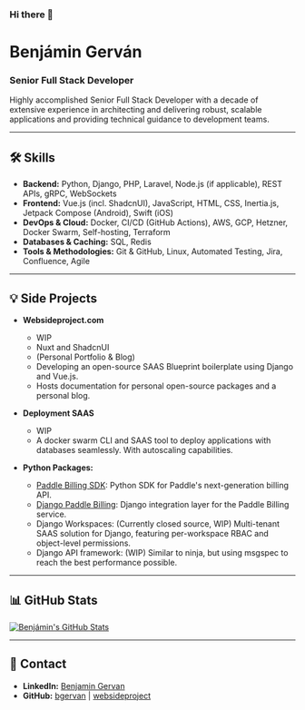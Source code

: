### Hi there 👋

# Benjámin Gerván
### Senior Full Stack Developer

Highly accomplished Senior Full Stack Developer with a decade of extensive experience in architecting and delivering robust, scalable applications and providing technical guidance to development teams.

---

## 🛠️ Skills

* **Backend:** Python, Django, PHP, Laravel, Node.js (if applicable), REST APIs, gRPC, WebSockets
* **Frontend:** Vue.js (incl. ShadcnUI), JavaScript, HTML, CSS, Inertia.js, Jetpack Compose (Android), Swift (iOS)
* **DevOps & Cloud:** Docker, CI/CD (GitHub Actions), AWS, GCP, Hetzner, Docker Swarm, Self-hosting, Terraform
* **Databases & Caching:** SQL, Redis
* **Tools & Methodologies:** Git & GitHub, Linux, Automated Testing, Jira, Confluence, Agile

---

## 💡 Side Projects

* **Websideproject.com**
  - WIP
  - Nuxt and ShadcnUI
  - (Personal Portfolio & Blog)
  - Developing an open-source SAAS Blueprint boilerplate using Django and Vue.js.
  - Hosts documentation for personal open-source packages and a personal blog.

* **Deployment SAAS**
  - WIP
  - A docker swarm CLI and SAAS tool to deploy applications with databases seamlessly. With autoscaling capabilities.

* **Python Packages:**
    * [Paddle Billing SDK](https://github.com/websideproject/paddle-billing-client): Python SDK for Paddle's next-generation billing API.
    * [Django Paddle Billing](https://github.com/websideproject/django-paddle-billing): Django integration layer for the Paddle Billing service.
    * Django Workspaces: (Currently closed source, WIP) Multi-tenant SAAS solution for Django, featuring per-workspace RBAC and object-level permissions.
    * Django API framework: (WIP) Similar to ninja, but using msgspec to reach the best performance possible.

---

## 📊 GitHub Stats

[![Benjámin's GitHub Stats](https://github-readme-bgervan.vercel.app/api?username=bgervan&show_icons=true&theme=radical)](https://github.com/anuraghazra/github-readme-stats)

<!--
[![Top Langs](https://github-readme-bgervan.vercel.app/api/top-langs/?username=bgervan&layout=compact&theme=radical)](https://github.com/anuraghazra/github-readme-stats)
-->

---

## 📧 Contact

* **LinkedIn:** [Benjamin Gervan](https://www.linkedin.com/in/benjamin-gervan/)
* **GitHub:** [bgervan](https://github.com/bgervan) | [websideproject](https://github.com/websideproject)

<!--
**bgervan/bgervan** is a ✨ _special_ ✨ repository because its `README.md` (this file) appears on your GitHub profile.

Here are some ideas to get you started:

- 🔭 I’m currently working on ...
- 🌱 I’m currently learning ...
- 👯 I’m looking to collaborate on ...
- 🤔 I’m looking for help with ...
- 💬 Ask me about ...
- 📫 How to reach me: ...
- 😄 Pronouns: ...
- ⚡ Fun fact: ...
-->
